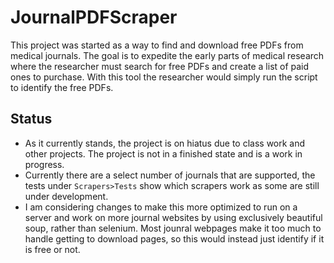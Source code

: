 # JournalPDFScraper

This project was started as a way to find and download free PDFs from medical journals. The goal is to expedite the early parts of medical research where the researcher must search for free PDFs and create a list of paid ones to purchase. With this tool the researcher would simply run the script to identify the free PDFs.

## Status
* As it currently stands, the project is on hiatus due to class work and other projects. The project is not in a finished state and is a work in progress.
* Currently there are a select number of journals that are supported, the tests under `Scrapers>Tests` show which scrapers work as some are still under development.
* I am considering changes to make this more optimized to run on a server and work on more journal websites by using exclusively beautiful soup, rather than selenium. Most jounral webpages make it too much to handle getting to download pages, so this would instead just identify if it is free or not.
